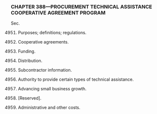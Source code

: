 ### **CHAPTER 388—PROCUREMENT TECHNICAL ASSISTANCE COOPERATIVE AGREEMENT PROGRAM** ###

Sec.

4951. Purposes; definitions; regulations.

4952. Cooperative agreements.

4953. Funding.

4954. Distribution.

4955. Subcontractor information.

4956. Authority to provide certain types of technical assistance.

4957. Advancing small business growth.

4958. [Reserved].

4959. Administrative and other costs.